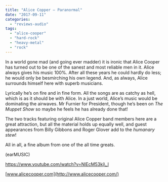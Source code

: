 ```yaml
---
title: "Alice Copper – Paranormal"
date: "2017-09-11"
categories: 
  - "reviews-audio"
tags: 
  - "alice-cooper"
  - "hard-rock"
  - "heavy-metal"
  - "rock"
---
```


In a world gone mad (and going ever madder) it is ironic that Alice Cooper has turned out to be one of the sanest and most reliable men in it. Alice always gives his music 100%. After all these years he could hardly do less; he would only be besmirching his own legend. And, as always, Alice surrounds himself here with superb musicians.

Lyrically he’s on fire and in fine form. All the songs are as catchy as hell, which is as it should be with Alice. In a just world, Alice’s music would be dominating the airwaves. Mr Furnier for President, though he’s been on _The Muppet Show_ so maybe he feels he has already done that!

The two tracks featuring original Alice Copper band members here are a great attraction, but all the material holds up equally well, and guest appearances from Billy Gibbons and Roger Glover add to the _humanary stew_!

All in all, a fine album from one of the all time greats.

(earMUSIC)

https://www.youtube.com/watch?v=NlEcM53kj\_I

[www.alicecooper.com](http://www.alicecooper.com/)
